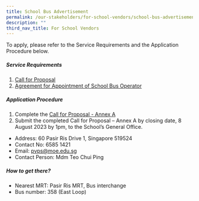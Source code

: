 ```yaml
---
title: School Bus Advertisement
permalink: /our-stakeholders/for-school-vendors/school-bus-advertisement/
description: ""
third_nav_title: For School Vendors
---
```

<p>To apply, please refer to the Service Requirements and the Application Procedure below.</p>

<h5>Service Requirements</h5>
<ol>
	<li><a href="https://drive.google.com/file/d/1p6Qa7_e4Aa4P1ohrnuvAqJX4_Ue1HZKS/view?usp=drive_link">Call for Proposal</a></li>
	<li><a href="https://drive.google.com/file/d/17EUNELQ9AoN3_HZBO8rN-EoaOjw-JeF1/view?usp=drive_link">Agreement for Appointment of School Bus Operator</a></li>
</ol>

<h5>Application Procedure</h5>
<ol>
	<li>Complete the <a href="https://drive.google.com/file/d/1AmwxZnL7ltrN-Z6_2muCnDVXJLjOr_JM/view?usp=drive_link">Call for Proposal - Annex A</a></li>
	<li>Submit the completed Call for Proposal – Annex A by closing date, 8 August 2023 by 1pm, to the School’s General Office.</li>
</ol>
<ul>
	<li>Address: 60 Pasir Ris Drive 1, Singapore 519524</li>
	<li>Contact No: 6585 1421</li>
	<li>Email:&nbsp;<a href="pvps@moe.edu.sg">pvps@moe.edu.sg</a></li>
	<li>Contact Person: Mdm Teo Chui Ping</li>
</ul>

<h5>How to get there?</h5>
<ul>
	<li>Nearest MRT: Pasir Ris MRT, Bus interchange</li>
	<li>Bus number: 358 (East Loop)</li>
</ul>